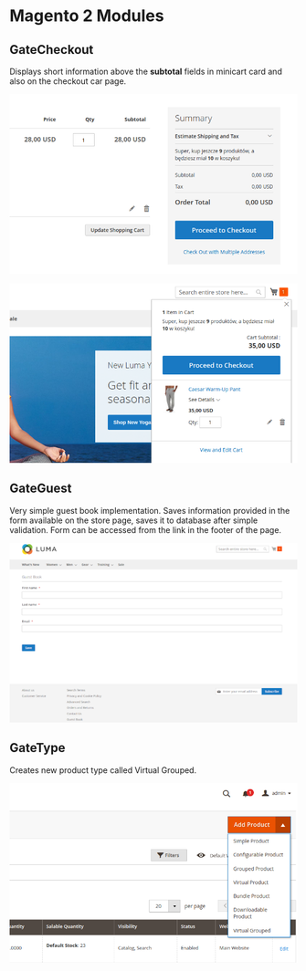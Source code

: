 # Magento 2 Modules

## GateCheckout
Displays short information above the **subtotal** fields in minicart card and also on the checkout car page.

![Screenshot](scr/GateCheckout_1.png)

![Screenshot](scr/GateCheckout_2.png)

## GateGuest
Very simple guest book implementation. Saves information provided in the form available on the store page, saves it to database after simple validation. Form can be accessed from the link in the footer of the page.

![Screenshot](scr/GateCheckout_3.png)

## GateType
Creates new product type called Virtual Grouped.

![Screenshot](scr/GateCheckout_4.png)
